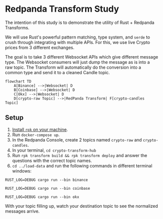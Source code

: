 # Redpanda Transform Study

The intention of this study is to demonstrate the utility of Rust + Redpanda Transforms. 

We will use Rust's powerful pattern matching, type system, and `serde` to crush through integrating with multiple APIs. For this, we use live Crypto prices from 3 different exchanges.

The goal is to take 3 different Websocket APIs which give different message type. The Websocket consumers will just dump the message as is into a raw topic. The Transform will automatically do the conversion into a common type and send it to a cleaned Candle topic.

```mermaid
flowchart TD
    A[Binance] -->|Websocket| D
    B[Coinbase] -->|Websocket| D
    C[Okx] -->|Websocket| D
    D[crypto-raw Topic] -->|RedPanda Transform| F[crypto-candles Topic]
```
## Setup
1. [Install `rpk` on your machine](https://docs.redpanda.com/current/get-started/rpk-install/).
1. Run `docker-compose up`.
1. In the Redpanda Console, create 2 topics named `crypto-raw` and `crypto-candles`.
1. In your terminal, `cd crypto-transform-hub`
1. Run `rpk transform build && rpk transform deploy` and answer the questions with the correct topic names.
1. `cd ../load-data` and run the following commands in different terminal windows:
```
RUST_LOG=DEBUG cargo run --bin binance

RUST_LOG=DEBUG cargo run --bin coinbase

RUST_LOG=DEBUG cargo run --bin okx
```

With your topic filling up, watch your destination topic to see the normalized messages arrive.

